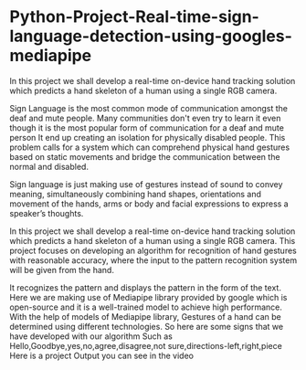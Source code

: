# Python-Project-Real-time-sign-language-detection-using-googles-mediapipe
In this project we shall develop a real-time on-device hand tracking solution which predicts a hand skeleton of a human using a single RGB camera. 


Sign Language is the most common mode of communication amongst the deaf and mute people. Many communities don't even try to learn it even though it is the most popular form of communication for a deaf and mute person It end up creating an isolation for physically disabled people. This problem calls for a system which can comprehend physical hand gestures based on static movements and bridge the communication between the normal and disabled.

Sign language is just making use of gestures instead of sound to convey meaning, simultaneously combining hand shapes, orientations and movement of the hands, arms or body and facial expressions to express a speaker’s thoughts. 

In this project we shall develop a real-time on-device hand tracking solution which predicts a hand skeleton of a human using a single RGB camera. 
This project focuses on developing an algorithm for recognition of hand gestures with reasonable accuracy, where the input to the pattern recognition system will be given from the hand. 

It recognizes the pattern and displays the pattern in the form of the text. 
Here we are making use of Mediapipe library provided by google which is open-source and it is a well-trained model to achieve high performance. 
With the help of models of Mediapipe library, Gestures of a hand can be determined using different technologies. 
So here are some signs that we have developed with our algorithm Such as Hello,Goodbye,yes,no,agree,disagree,not sure,directions-left,right,piece 
Here is a project Output you can see in the video


